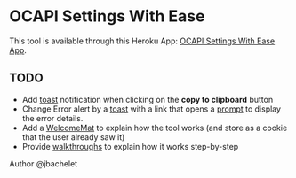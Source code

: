 # OCAPI Settings With Ease

This tool is available through this Heroku App: [OCAPI Settings With Ease App](https://ocapi-settings-with-ease.herokuapp.com/).

## TODO
- Add [toast](https://www.lightningdesignsystem.com/components/toast/) notification when clicking on the **copy to clipboard** button
- Change Error alert by a [toast](https://www.lightningdesignsystem.com/components/toast/) with a link that opens a [prompt](https://www.lightningdesignsystem.com/components/prompt/) to display the error details.
- Add a [WelcomeMat](https://www.lightningdesignsystem.com/components/welcome-mat/) to explain how the tool works (and store as a cookie that the user already saw it)
- Provide [walkthroughs](https://www.lightningdesignsystem.com/components/popovers/?variant=walkthrough#Walkthrough) to explain how it works step-by-step

Author
@jbachelet
